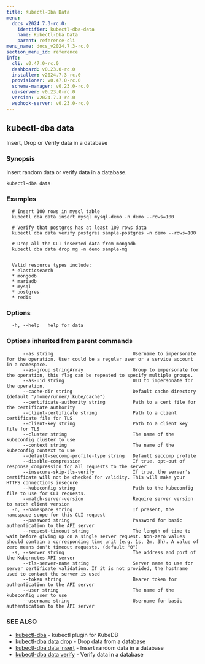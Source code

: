 ```yaml
---
title: Kubectl-Dba Data
menu:
  docs_v2024.7.3-rc.0:
    identifier: kubectl-dba-data
    name: Kubectl-Dba Data
    parent: reference-cli
menu_name: docs_v2024.7.3-rc.0
section_menu_id: reference
info:
  cli: v0.47.0-rc.0
  dashboard: v0.23.0-rc.0
  installer: v2024.7.3-rc.0
  provisioner: v0.47.0-rc.0
  schema-manager: v0.23.0-rc.0
  ui-server: v0.23.0-rc.0
  version: v2024.7.3-rc.0
  webhook-server: v0.23.0-rc.0
---
```


## kubectl-dba data

Insert, Drop or Verify data in a database

### Synopsis

Insert random data or verify data in a database.

```
kubectl-dba data
```

### Examples

```
  # Insert 100 rows in mysql table
  kubectl dba data insert mysql mysql-demo -n demo --rows=100
  
  # Verify that postgres has at least 100 rows data
  kubectl dba data verify postgres sample-postgres -n demo --rows=100
  
  # Drop all the CLI inserted data from mongodb
  kubectl dba data drop mg -n demo sample-mg
  
  
  Valid resource types include:
  * elasticsearch
  * mongodb
  * mariadb
  * mysql
  * postgres
  * redis
```

### Options

```
  -h, --help   help for data
```

### Options inherited from parent commands

```
      --as string                             Username to impersonate for the operation. User could be a regular user or a service account in a namespace.
      --as-group stringArray                  Group to impersonate for the operation, this flag can be repeated to specify multiple groups.
      --as-uid string                         UID to impersonate for the operation.
      --cache-dir string                      Default cache directory (default "/home/runner/.kube/cache")
      --certificate-authority string          Path to a cert file for the certificate authority
      --client-certificate string             Path to a client certificate file for TLS
      --client-key string                     Path to a client key file for TLS
      --cluster string                        The name of the kubeconfig cluster to use
      --context string                        The name of the kubeconfig context to use
      --default-seccomp-profile-type string   Default seccomp profile
      --disable-compression                   If true, opt-out of response compression for all requests to the server
      --insecure-skip-tls-verify              If true, the server's certificate will not be checked for validity. This will make your HTTPS connections insecure
      --kubeconfig string                     Path to the kubeconfig file to use for CLI requests.
      --match-server-version                  Require server version to match client version
  -n, --namespace string                      If present, the namespace scope for this CLI request
      --password string                       Password for basic authentication to the API server
      --request-timeout string                The length of time to wait before giving up on a single server request. Non-zero values should contain a corresponding time unit (e.g. 1s, 2m, 3h). A value of zero means don't timeout requests. (default "0")
  -s, --server string                         The address and port of the Kubernetes API server
      --tls-server-name string                Server name to use for server certificate validation. If it is not provided, the hostname used to contact the server is used
      --token string                          Bearer token for authentication to the API server
      --user string                           The name of the kubeconfig user to use
      --username string                       Username for basic authentication to the API server
```

### SEE ALSO

* [kubectl-dba](/docs/v2024.7.3-rc.0/reference/cli/kubectl-dba)	 - kubectl plugin for KubeDB
* [kubectl-dba data drop](/docs/v2024.7.3-rc.0/reference/cli/kubectl-dba_data_drop)	 - Drop data from a database
* [kubectl-dba data insert](/docs/v2024.7.3-rc.0/reference/cli/kubectl-dba_data_insert)	 - Insert random data in a database
* [kubectl-dba data verify](/docs/v2024.7.3-rc.0/reference/cli/kubectl-dba_data_verify)	 - Verify data in a database

